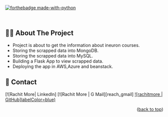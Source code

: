 <div id="top"></div>

[![forthebadge made-with-python](http://ForTheBadge.com/images/badges/made-with-python.svg)](https://www.python.org/)

<!-- PROJECT LOGO -->
<br />
<div align="center">
  <a href="https://github.com/rachitmore">
  </a>

</div>


<!-- ABOUT -->
## 👨‍💻 About The Project
* Project is about to get the information about ineuron courses.
* Storing the scrapped data into MongoDB.
* Storing the scrapped data into MySQL.
* Building a Flask App to view scrapped data.
* Deploying the app in AWS,Azure and beanstack.





<!-- CONTACT -->
## 📌 Contact
[![Rachit More| LinkedIn]
[![Rachit More | G Mail][reach_gmail]
[![rachitmore | GitHub]labelColor=blue)][reach_outlook]

<p align="right">(<a href="#top">back to top</a>)</p>






<!-- MARKDOWN LINKS  -->

<!-- Tools Used -->
[Visual Studio]: https://code.visualstudio.com/
[postman]: https://www.postman.com/
[git]: https://git-scm.com/
[github]: https://github.com/
[microsoft_azure]: https://azure.microsoft.com/en-in/features/azure-portal/
[python]: https://www.python.org/
[mongodb]: https://www.mongodb.com/
[flask]: https://flask.palletsprojects.com/en/2.1.x/
[BeautifulSoup]:https://www.crummy.com/software/BeautifulSoup

<!--contact-->
[reach_linkedin]: https://linkedin.com/in/rachit-more-30a63418a
[reach_github]: https://github.com/rachitmore
[reach_outlook]: mail_to-rachitmore3@gmail.com
